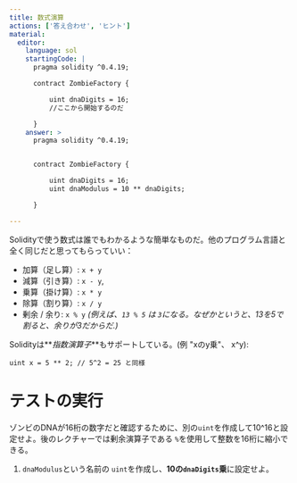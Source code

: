```yaml
---
title: 数式演算
actions: ['答え合わせ', 'ヒント']
material:
  editor:
    language: sol
    startingCode: |
      pragma solidity ^0.4.19;

      contract ZombieFactory {

          uint dnaDigits = 16;
          //ここから開始するのだ

      }
    answer: >
      pragma solidity ^0.4.19;


      contract ZombieFactory {

          uint dnaDigits = 16;
          uint dnaModulus = 10 ** dnaDigits;

      }

---
```


Solidityで使う数式は誰でもわかるような簡単なものだ。他のプログラム言語と全く同じだと思ってもらっていい：

* 加算（足し算）: `x + y`
* 減算（引き算）: `x - y`,
* 乗算（掛け算）: `x * y`
* 除算（割り算）: `x / y`
* 剰余 / 余り: `x % y` _(例えば、`13 % 5` は `3`になる。なぜかというと、13を5で割ると、余りが3だからだ.)_

Solidityは**_指数演算子_**もサポートしている。(例 "xのy乗"、 x^y):

```
uint x = 5 ** 2; // 5^2 = 25 と同様
```

# テストの実行

ゾンビのDNAが16桁の数字だと確認するために、別の`uint`を作成して10^16と設定せよ。後のレクチャーでは剰余演算子である `%`を使用して整数を16桁に縮小できる。

1. `dnaModulus`という名前の `uint`を作成し、**10の`dnaDigits`乗**に設定せよ。